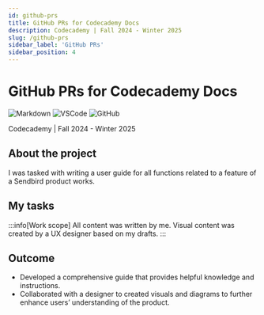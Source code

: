 ```yaml
---
id: github-prs
title: GitHub PRs for Codecademy Docs
description: Codecademy | Fall 2024 - Winter 2025
slug: /github-prs
sidebar_label: 'GitHub PRs'
sidebar_position: 4
---
```


# GitHub PRs for Codecademy Docs

![Markdown](https://img.shields.io/badge/Markdown-000000?style=for-the-badge&logo=markdown&logoColor=white) ![VSCode](https://img.shields.io/badge/VSCode-0078D4?style=for-the-badge&logo=visual%20studio%20code&logoColor=white) ![GitHub](https://img.shields.io/badge/GitHub-100000?style=for-the-badge&logo=github&logoColor=white)

Codecademy | Fall 2024 - Winter 2025

## About the project

I was tasked with writing a user guide for all functions related to a feature of a Sendbird product works. 

## My tasks 

:::info[Work scope]
All content was written by me. Visual content was created by a UX designer based on my drafts. 
:::

## Outcome

- Developed a comprehensive guide that provides helpful knowledge and instructions.
- Collaborated with a designer to created visuals and diagrams to further enhance users’ understanding of the product.